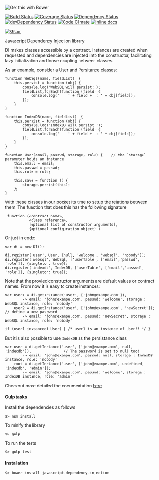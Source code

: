 ![Get this with Bower](https://camo.githubusercontent.com/06c5d22b7908c0c4928071ac314e75c3da29d750/687474703a2f2f62656e7363687761727a2e6769746875622e696f2f626f7765722d6261646765732f62616467654032782e706e67)

[![Build Status][travis-url]][travis-image] [![Coverage Status][coveralls-url]][coveralls-image] [![Dependency Status][depstat-image]][depstat-url] [![devDependency Status][depstat-dev-image]][depstat-dev-url] 
[![Code Climate][code-climate-url]][code-climate-image]
[![Inline docs](http://inch-ci.org/github/scaljeri/javascript-dependency-injection.svg?branch=master&style=flat-square)](http://inch-ci.org/github/scaljeri/javascript-dependency-injection)

[![Gitter](https://badges.gitter.im/Join%20Chat.svg)](https://gitter.im/scaljeri/javascript-dependency-injection?utm_source=badge&utm_medium=badge&utm_campaign=pr-badge)

Javascript Dependency Injection library

 DI makes classes accessible by a contract. Instances are created when requested and 
 dependencies are injected into the constructor, facilitating lazy initialization and 
 loose coupling between classes.
     
 As an example, consider a User and Persitance classes:
 
    function WebSql(name, fieldList)  {
        this.persist = function (obj) {
            console.log('WebSQL will persist:');
            fieldList.forEach(function (field) {
                console.log('    ' + field + ': ' + obj[field]);
            });
        }
    }

    function IndexDB(name, fieldList)  {
        this.persist = function (obj) {
            console.log('IndexDB will persist:');
            fieldList.forEach(function (field) {
                console.log('    ' + field + ': ' + obj[field]);
            });
        }
    }

    function User(email, passwd, storage, role) {    // the `storoge` parameter holds an instance
        this.email = email;
        this.passwd = passwd;
        this.role = role;

        this.save = function () {
            storage.persist(this);
        };
    }

 With these classes in our pocket its time to setup the relations between them. The function that does this has the 
 following signature
 
     function (<contract name>, 
               <class reference>, 
               [optional list of constructor arguments], 
               {optional configuration object} ) 
               
 Or just in code:
 
    var di = new DI();
    
    di.register('user', User, [null, 'welcome', 'websql', 'nobody']);
    di.register('websql', WebSql, ['userTable', ['email','passwd', 'role']], {singleton: true});
    di.register('indexdb', IndexDB, ['userTable', ['email','passwd', 'role']], {singleton: true});
          
Note that the provied constructor arguments are default values or contract names. From now it is easy to create 
instances:

    var user1 = di.getInstance('user', ['john@exampe.com']),
            -> email: 'john@exampe.com', passwd: 'welcome', storage : WebSQL instance, role: 'nobody'
        user2 = di.getInstance('user', ['john@exampe.com', 'newSecret']); // define a new password
            -> email: 'john@exampe.com', passwd: 'newSecret', storage : WebSQL instance, role: 'nobody'
            
    if (user1 instanceof User) { /* user1 is an instance of User!! */ }
    
But it is also possible to use `IndexDB` as the persistance class:

    var user = di.getInstance('user', ['john@exampe.com', null, 'indexdb']),               // The password is set to null too!
            -> email: 'john@exampe.com', passwd: null, storage : IndexDB instance, role: 'nobody'
        root = di.getInstance('user', ['john@exampe.com', undefined, 'indexdb', 'admin']); 
            -> email: 'john@exampe.com', passwd: 'welcome', storage : IndexDB instance, role: 'admin'
            
Checkout more detailed the documentation [here](http://scaljeri.github.io/javascript-dependency-injection/classes/DI.html)

#### Gulp tasks ####

Install the dependencies as follows

    $> npm install

To minify the library

    $> gulp
    
To run the tests

    $> gulp test

#### Installation ####

    $> bower install javascript-dependency-injection

[travis-url]: https://travis-ci.org/scaljeri/javascript-dependency-injection.png
[travis-image]: https://travis-ci.org/scaljeri/javascript-dependency-injection

[coveralls-url]: https://coveralls.io/repos/scaljeri/javascript-dependency-injection/badge.svg
[coveralls-image]: https://coveralls.io/r/scaljeri/javascript-dependency-injection

[depstat-url]: https://david-dm.org/scaljeri/javascript-dependency-injection
[depstat-image]: https://david-dm.org/scaljeri/javascript-dependency-injection.svg

[_depstat-dev-url]: https://david-dm.org/scaljeri/javascript-dependency-injection#info=devDependencies
[_depstat-dev-image]: https://david-dm.org/scaljeri/javascript-dependency-injection.svg#info=devDependencies

[depstat-dev-url]: https://david-dm.org/scaljeri/javascript-dependency-injection#info=devDependencies
[depstat-dev-image]: https://david-dm.org/scaljeri/javascript-dependency-injection/dev-status.svg

[code-climate-url]: https://codeclimate.com/github/scaljeri/javascript-dependency-injection/badges/gpa.svg
[code-climate-image]: https://codeclimate.com/github/scaljeri/javascript-dependency-injection
